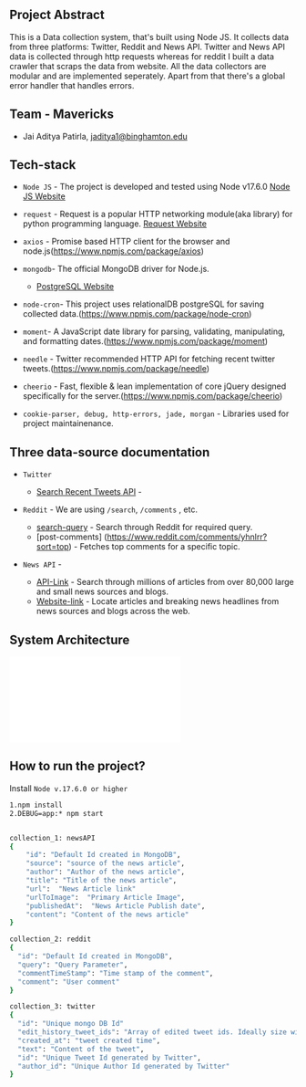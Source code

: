 
## Project Abstract

This is a Data collection system, that's built using Node JS. It collects data from three platforms: Twitter, Reddit and News API. Twitter and News API data is collected through http requests whereas for reddit I built a data crawler that scraps the data from website. All the data collectors are modular and are implemented seperately. Apart from that there's a global error handler that handles errors. 

## Team - Mavericks

* Jai Aditya Patirla, jaditya1@binghamton.edu

## Tech-stack

* `Node JS` - The project is developed and tested using Node v17.6.0 [Node JS Website](https://nodejs.org/en/)

* `request` - Request is a popular HTTP networking module(aka library) for python programming language. [Request Website](https://docs.python-requests.org/en/latest/#)

* `axios` - Promise based HTTP client for the browser and node.js(https://www.npmjs.com/package/axios)

* `mongodb`- The official MongoDB driver for Node.js.
    * [PostgreSQL Website](https://www.mongodb.com/)

* `node-cron`- This project uses relationalDB postgreSQL for saving collected data.(https://www.npmjs.com/package/node-cron)

* `moment`- A JavaScript date library for parsing, validating, manipulating, and formatting dates.(https://www.npmjs.com/package/moment)

* `needle` - Twitter recommended HTTP API for fetching recent twitter tweets.(https://www.npmjs.com/package/needle)

*  `cheerio` - Fast, flexible & lean implementation of core jQuery designed specifically for the server.(https://www.npmjs.com/package/cheerio)

* `cookie-parser, debug, http-errors, jade, morgan` - Libraries used for project maintainenance.


## Three data-source documentation

* `Twitter`
  * [Search Recent Tweets API](https://tinyurl.com/twitter-search-recent-api) - <Recent search endpoint returns Tweets from the last seven days that match a search query.>

* `Reddit` - We are using `/search`, `/comments` , etc.
  * [search-query](https://www.reddit.com/search) - Search through Reddit for required query.
  * [post-comments] (https://www.reddit.com/comments/yhnlrr?sort=top) - Fetches top comments for a specific topic.

* `News API` - 
  * [API-Link](https://newsapi.org/v2/everything) - Search through millions of articles from over 80,000 large and small news sources and blogs.
  * [Website-link](https://newsapi.org/) - Locate articles and breaking news headlines from news sources and blogs across the web.


## System Architecture

![System Architecture](/app/architecture/DataCollectionArchitecture.pdf)


## How to run the project?

Install `Node v.17.6.0 or higher`

```bash
1.npm install
2.DEBUG=app:* npm start
```

```bash

collection_1: newsAPI
{
    "id": "Default Id created in MongoDB",
    "source": "source of the news article",
    "author": "Author of the news article",
    "title": "Title of the news article",
    "url":  "News Article link"
    "urlToImage":  "Primary Article Image",
    "publishedAt":  "News Article Publish date",
    "content": "Content of the news article"
}

collection_2: reddit
{
  "id": "Default Id created in MongoDB",
  "query": "Query Parameter",
  "commentTimeStamp": "Time stamp of the comment",
  "comment": "User comment"
}

collection_3: twitter
{
  "id": "Unique mongo DB Id"
  "edit_history_tweet_ids": "Array of edited tweet ids. Ideally size will be 0"
  "created_at": "tweet created time",
  "text": "Content of the tweet",
  "id": "Unique Tweet Id generated by Twitter",
  "author_id": "Unique Author Id generated by Twitter"
}
```





